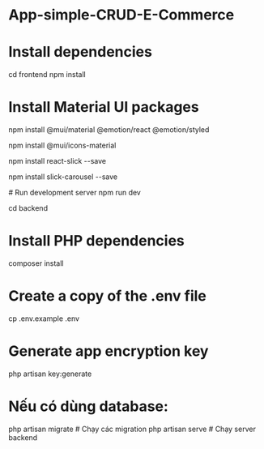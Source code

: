 # App-simple-CRUD-E-Commerce

# Install dependencies
cd frontend
npm install

# Install Material UI packages
<p>npm install @mui/material @emotion/react @emotion/styled</p>
<p>npm install @mui/icons-material</p>
<p> npm install react-slick --save </p>
<p>npm install slick-carousel --save</p>
# Run development server
npm run dev


cd backend
# Install PHP dependencies
composer install

# Create a copy of the .env file
cp .env.example .env

# Generate app encryption key
php artisan key:generate

# Nếu có dùng database:
php artisan migrate       # Chạy các migration
php artisan serve         # Chạy server backend
